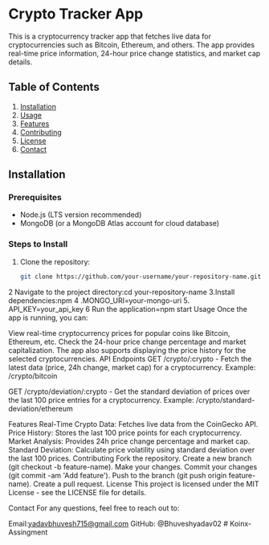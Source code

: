 # Crypto Tracker App

This is a cryptocurrency tracker app that fetches live data for cryptocurrencies such as Bitcoin, Ethereum, and others. The app provides real-time price information, 24-hour price change statistics, and market cap details.

## Table of Contents

1. [Installation](#installation)
2. [Usage](#usage)
3. [Features](#features)
4. [Contributing](#contributing)
5. [License](#license)
6. [Contact](#contact)

## Installation

### Prerequisites

- Node.js (LTS version recommended)
- MongoDB (or a MongoDB Atlas account for cloud database)

### Steps to Install

1. Clone the repository:
   ```bash
   git clone https://github.com/your-username/your-repository-name.git
2 Navigate to the project directory:cd your-repository-name
3.Install dependencies:npm 
4 .MONGO_URI=your-mongo-uri
5. API_KEY=your_api_key
6 Run the application=npm start
Usage
Once the app is running, you can:

View real-time cryptocurrency prices for popular coins like Bitcoin, Ethereum, etc.
Check the 24-hour price change percentage and market capitalization.
The app also supports displaying the price history for the selected cryptocurrencies.
API Endpoints
GET /crypto/:crypto - Fetch the latest data (price, 24h change, market cap) for a cryptocurrency. Example: /crypto/bitcoin

GET /crypto/deviation/:crypto - Get the standard deviation of prices over the last 100 price entries for a cryptocurrency. Example: /crypto/standard-deviation/ethereum

Features
Real-Time Crypto Data: Fetches live data from the CoinGecko API.
Price History: Stores the last 100 price points for each cryptocurrency.
Market Analysis: Provides 24h price change percentage and market cap.
Standard Deviation: Calculate price volatility using standard deviation over the last 100 prices.
Contributing
Fork the repository.
Create a new branch (git checkout -b feature-name).
Make your changes.
Commit your changes (git commit -am 'Add feature').
Push to the branch (git push origin feature-name).
Create a pull request.
License
This project is licensed under the MIT License - see the LICENSE file for details.

Contact
For any questions, feel free to reach out to:

Email:yadavbhuvesh715@gmail.com
GitHub: @Bhuveshyadav02
#   K o i n x - A s s i n g m e n t  
 